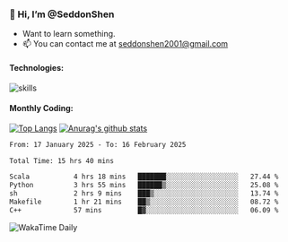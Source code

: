 ### 👋 Hi, I’m @SeddonShen
- Want to learn something.
- 📫 You can contact me at seddonshen2001@gmail.com

#### Technologies:

![skills](https://skillicons.dev/icons?i=scala,js,html,css,bootstrap,jquery,c,cpp,cloudflare,django,docker,flask,git,github,githubactions,linux,latex,mysql,nodejs,ps,php,pr,py,raspberrypi,redis,unreal,v,vscode,vue,bash)

#### Monthly Coding:
[![Top Langs](https://github-readme-stats.vercel.app/api/top-langs?username=seddonshen&show_icons=true&locale=en&layout=compact&hide=html&langs_count=8)](https://github.com/SeddonShen/)
[![Anurag's github stats](https://github-readme-stats.vercel.app/api?username=SeddonShen&count_private=true&show_icons=true)](https://github.com/anuraghazra/github-readme-stats)
<!--START_SECTION:waka-->

```txt
From: 17 January 2025 - To: 16 February 2025

Total Time: 15 hrs 40 mins

Scala           4 hrs 18 mins   ███████░░░░░░░░░░░░░░░░░░   27.44 %
Python          3 hrs 55 mins   ██████▒░░░░░░░░░░░░░░░░░░   25.08 %
sh              2 hrs 9 mins    ███▒░░░░░░░░░░░░░░░░░░░░░   13.74 %
Makefile        1 hr 21 mins    ██▒░░░░░░░░░░░░░░░░░░░░░░   08.72 %
C++             57 mins         █▓░░░░░░░░░░░░░░░░░░░░░░░   06.09 %
```

<!--END_SECTION:waka-->

![WakaTime Daily](https://wakatime.com/share/@seddon2001/61a7e342-5f12-4fea-bf92-1fac161e97d6.svg)
<!---
SeddonShen/SeddonShen is a ✨ special ✨ repository because its `README.md` (this file) appears on your GitHub profile.
You can click the Preview link to take a look at your changes.
--->
